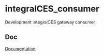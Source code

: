 integralCES_consumer
====================

Development integralCES gateway consumer

Doc
---------------
[Documentation](https://wiki.enredaos.net/index.php?title=COOPFUND-DEV#API_PHP_per_a_passarel.C2.B7les_de_pagament._Test.)
